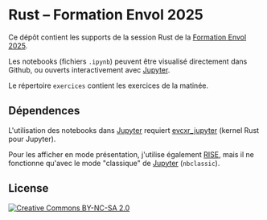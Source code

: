 # Rust – Formation Envol 2025

Ce dépôt contient les supports de la session Rust de la [Formation Envol 2025].

Les notebooks (fichiers `.ipynb`) peuvent être visualisé directement dans Github,
ou ouverts interactivement avec [Jupyter].

Le répertoire `exercices` contient les exercices de la matinée.


## Dépendences

L'utilisation des notebooks dans [Jupyter] requiert [evcxr_jupyter] (kernel Rust pour Jupyter).

Pour les afficher en mode présentation, j'utilise également [RISE],
mais il ne fonctionne qu'avec le mode "classique" de [Jupyter] (`nbclassic`).

## License

<a rel="license" href="http://creativecommons.org/licenses/by-nc-sa/2.0/fr/"><img alt="Creative Commons BY-NC-SA 2.0" style="border-width:0" src="http://i.creativecommons.org/l/by-nc-sa/2.0/fr/88x31.png" /></a>

[Formation Envol 2025]: https://indico.in2p3.fr/event/36333/
[Jupyter]: https://jupyter.org/
[evcxr_jupyter]: https://github.com/evcxr/evcxr
[RISE]: https://github.com/damianavila/RISE
